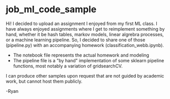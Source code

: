 # job_ml_code_sample
Hi!
I decided to upload an assignment I enjoyed from my first ML class.  I have always enjoyed assignments where I get to reimplement something by hand, whether it be hash
tables, markov models, linear algrebra processes, or a machine learning pipeline.  So, I decided to share one of those (pipeline.py) with an accompanying homework (classification_webb.ipynb).
  - The notebook file represents the actual homework and modeling
  - The pipeline file is a "by hand" implementation of some sklearn pipeline functions, most notably a variation of gridsearchCV.

I can produce other samples upon request that are not guided by academic work, but cannot host them publicly.

-Ryan
